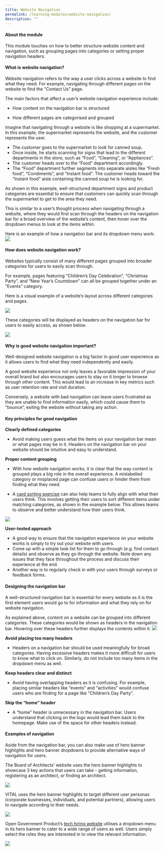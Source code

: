 ```yaml
---
title: Website Navigation
permalink: /learning-modules/website-navigation/
description: ""
---
```


#### About the module ####
This module touches on how to better structure website content and navigation, such as grouping pages into categories or setting proper navigation headers.

#### What is website navigation? ####

Website navigation refers to the way a user clicks across a website to find what they need. For example, navigating through different pages on the website to find the “Contact Us” page. 

The main factors that affect a user’s website navigation experience include:

*   How content on the navigation bar is structured
    
*   How different pages are categorised and grouped
    

Imagine that navigating through a website is like shopping at a supermarket. In this example, the supermarket represents the website, and the customer represents the user.

*   The customer goes to the supermarket to look for canned soup. 
*   Once inside, he starts scanning for signs that lead to the different departments in the store, such as “Food”, “Cleaning”, or “Appliances”. 
*   The customer heads over to the “Food” department accordingly.
*   The “Food” department further segments into separate aisles like “Fresh food”, “Condiments”, and “Instant food”. The customer heads toward the “Instant food” aisle containing the canned soup he is looking for.

As shown in this example, well-structured department signs and product categories are essential to ensure that customers can quickly scan through the supermarket to get to the area they need.

This is similar to a user’s thought process when navigating through a website, where they would first scan through the headers on the navigation bar for a broad overview of the website’s content, then hover over the dropdown menus to look at the items within.

Here is an example of how a navigation bar and its dropdown menu work:
![](/images/Website%20navigation.png)

#### How does website navigation work? ####

Websites typically consist of many different pages grouped into broader categories for users to easily scan through.

For example, pages featuring “Children’s Day Celebration”, “Christmas Party”, and “New Year’s Countdown” can all be grouped together under an “Events” category.

Here is a visual example of a website’s layout across different categories and pages.

![](/images/Website%20navigation%202.png)

These categories will be displayed as headers on the navigation bar for users to easily access, as shown below.

![](/images/Website%20Navigation%203.png)

#### Why is good website navigation important? ####

Well-designed website navigation is a big factor in good user experience as it allows users to find what they need independently and easily. 

A good website experience not only leaves a favorable impression of your overall brand but also encourages users to stay on it longer to browse through other content. This would lead to an increase in key metrics such as user retention rate and visit duration. 

Conversely, a website with bad navigation can leave users frustrated as they are unable to find information easily, which could cause them to “bounce”, exiting the website without taking any action.

#### Key principles for good navigation ####

**Clearly defined categories**
- Avoid making users guess what the items on your navigation bar mean or what pages may be in it. Headers on the navigation bar on your website should be intuitive and easy to understand.

  
**Proper content grouping**
- With how website navigation works, it is clear that the way content is grouped plays a big role in the overall experience. A mislabelled category or misplaced page can confuse users or hinder them from finding what they need. 

- A [card sorting exercise](https://www.nngroup.com/articles/card-sorting-definition/) can also help teams to fully align with what their users think. This involves getting their users to sort different items under matching categories, as shown in the example below. This allows teams to observe and better understand how their users think.

![](/images/Website%20Navigation%204.png)

**User-tested approach**

- A good way to ensure that the navigation experience on your website works is simply to try out your website with users. 
- Come up with a simple task list for them to go through (e.g. find contact details) and observe as they go through the website. Note down any issues that they face throughout the process and discuss their experience at the end.
- Another way is to regularly check in with your users through surveys or feedback forms.


#### Designing the navigation bar ####

A well-structured navigation bar is essential for every website as it is the first element users would go to for information and what they rely on for website navigation.

As explained above, content on a website can be grouped into different categories. These categories would be shown as headers in the navigation bar. Hovering over these headers further displays the contents within it.
![](/images/Website%20Navigation%205.png)

**Avoid placing too many headers**

- Headers on a navigation bar should be used meaningfully for broad categories. Having excessive headers makes it more difficult for users to know what to click on. Similarly, do not include too many items in the dropdown menu as well.

**Keep headers clear and distinct**

- Avoid having overlapping headers as it is confusing. For example, placing similar headers like “events” and “activities” would confuse users who are finding for a page like “Children’s Day Party”.
 

**Skip the “home” header**
- A “home” header is unnecessary in the navigation bar. Users understand that clicking on the logo would lead them back to the homepage. Make use of the space for other headers instead.

#### Examples of navigation ####

Aside from the navigation bar, you can also make use of hero banner highlights and hero banner dropdowns to provide alternative ways of navigation for users.

The Board of Architects’ website uses the hero banner highlights to showcase 3 key actions that users can take - getting information, registering as an architect, or finding an architect.

![](/images/Website%20Navigation%206.png)

VITAL uses the hero banner highlights to target different user personas (corporate businesses, individuals, and potential partners), allowing users to navigate according to their needs.

![](/images/Website%20Navigation%207.png)

Open Government Product’s [tech hiring website](https://techhiring.open.gov.sg/) utilises a dropdown menu in its hero banner to cater to a wide range of users as well. Users simply select the roles they are interested in to view the relevant information.

![](/images/Website%20Navigation%208.png)
